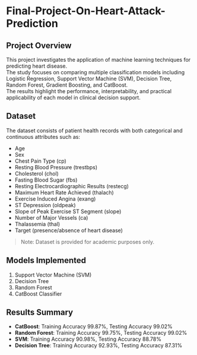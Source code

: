# Final-Project-On-Heart-Attack-Prediction

## Project Overview  
This project investigates the application of machine learning techniques for predicting heart disease.  
The study focuses on comparing multiple classification models including Logistic Regression, Support Vector Machine (SVM), Decision Tree, Random Forest, Gradient Boosting, and CatBoost.  
The results highlight the performance, interpretability, and practical applicability of each model in clinical decision support.  

## Dataset  
The dataset consists of patient health records with both categorical and continuous attributes such as:  
- Age  
- Sex  
- Chest Pain Type (cp)  
- Resting Blood Pressure (trestbps)  
- Cholesterol (chol)  
- Fasting Blood Sugar (fbs)  
- Resting Electrocardiographic Results (restecg)  
- Maximum Heart Rate Achieved (thalach)  
- Exercise Induced Angina (exang)  
- ST Depression (oldpeak)  
- Slope of Peak Exercise ST Segment (slope)  
- Number of Major Vessels (ca)  
- Thalassemia (thal)  
- Target (presence/absence of heart disease)  

> Note: Dataset is provided for academic purposes only.  

## Models Implemented  
1. Support Vector Machine (SVM)  
2. Decision Tree  
3. Random Forest   
4. CatBoost Classifier  

## Results Summary  
- **CatBoost**: Training Accuracy 99.87%, Testing Accuracy 99.02%  
- **Random Forest**: Training Accuracy 99.75%, Testing Accuracy 99.02%  
- **SVM**: Training Accuracy 90.98%, Testing Accuracy 88.78%  
- **Decision Tree**: Training Accuracy 92.93%, Testing Accuracy 87.31% 
